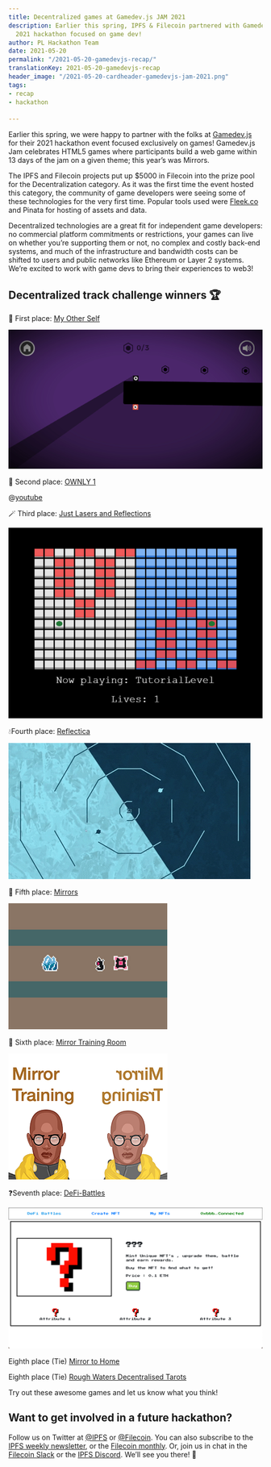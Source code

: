 ```yaml
---
title: Decentralized games at Gamedev.js JAM 2021
description: Earlier this spring, IPFS & Filecoin partnered with Gamedev.js for their
  2021 hackathon focused on game dev!
author: PL Hackathon Team
date: 2021-05-20
permalink: "/2021-05-20-gamedevjs-recap/"
translationKey: 2021-05-20-gamedevjs-recap
header_image: "/2021-05-20-cardheader-gamedevjs-jam-2021.png"
tags:
- recap
- hackathon

---
```

Earlier this spring, we were happy to partner with the folks at [Gamedev.js](https://gamedevjs.com/jam/2021/) for their 2021 hackathon event focused exclusively on games! Gamedev.js Jam celebrates HTML5 games where participants build a web game within 13 days of the jam on a given theme; this year’s was Mirrors.

The IPFS and Filecoin projects put up $5000 in Filecoin into the prize pool for the Decentralization category. As it was the first time the event hosted this category, the community of game developers were seeing some of these technologies for the very first time. Popular tools used were [Fleek.co](http://fleek.co/) and Pinata for hosting of assets and data.

Decentralized technologies are a great fit for independent game developers: no commercial platform commitments or restrictions, your games can live on whether you’re supporting them or not, no complex and costly back-end systems, and much of the infrastructure and bandwidth costs can be shifted to users and public networks like Ethereum or Layer 2 systems. We’re excited to work with game devs to bring their experiences to web3!

## Decentralized track challenge winners 🏆

👯 First place: [My Other Self](https://lo3ba.itch.io/my-other-self)

![](../assets/myotherself.gif)

🎨 Second place: [OWNLY 1](https://microchipgnu.itch.io/ownly-1)

@[youtube](Q1a-i_r5fTw)

🪄 Third place: [Just Lasers and Reflections](https://svntax.itch.io/just-lasers-and-reflections)

![](../assets/just-lasers-and-reflections.png)

💧Fourth place: [Reflectica](https://timmay.itch.io/reflectica)

![](../assets/reflectica.gif)

👾 Fifth place: [Mirrors](https://johnonym.itch.io/mirrors)

![](../assets/mirrors.png)

💪 Sixth place: [Mirror Training Room](https://codyssia.itch.io/mirror-training)

![](../assets/mirror-training-room.png)

❓Seventh place: [DeFi-Battles](https://shreykeny.itch.io/defi-battles)

![](../assets/defi-battles.png)

Eighth place (Tie) [Mirror to Home](https://cdansantana.itch.io/mth)

Eighth place (Tie) [Rough Waters Decentralised Tarots](https://wetwilly.itch.io/rough-waters-decentralised-tarots)

Try out these awesome games and let us know what you think!

## Want to get involved in a future hackathon?

Follow us on Twitter at [@IPFS](https://twitter.com/ipfs) or [@Filecoin](https://twitter.com/filecoin). You can also subscribe to the [IPFS weekly newsletter](https://ipfs.us4.list-manage.com/subscribe?u=25473244c7d18b897f5a1ff6b&id=cad54b2230), or the [Filecoin monthly](https://filecoin.us16.list-manage.com/subscribe?u=a1dfb670c4f1fb042e82a1f1d&id=cf409026a0). Or, join us in chat in the [Filecoin Slack](http://filecoin.io/slack) or the [IPFS Discord](https://discord.com/invite/vZTcrFePpt). We’ll see you there! 👋